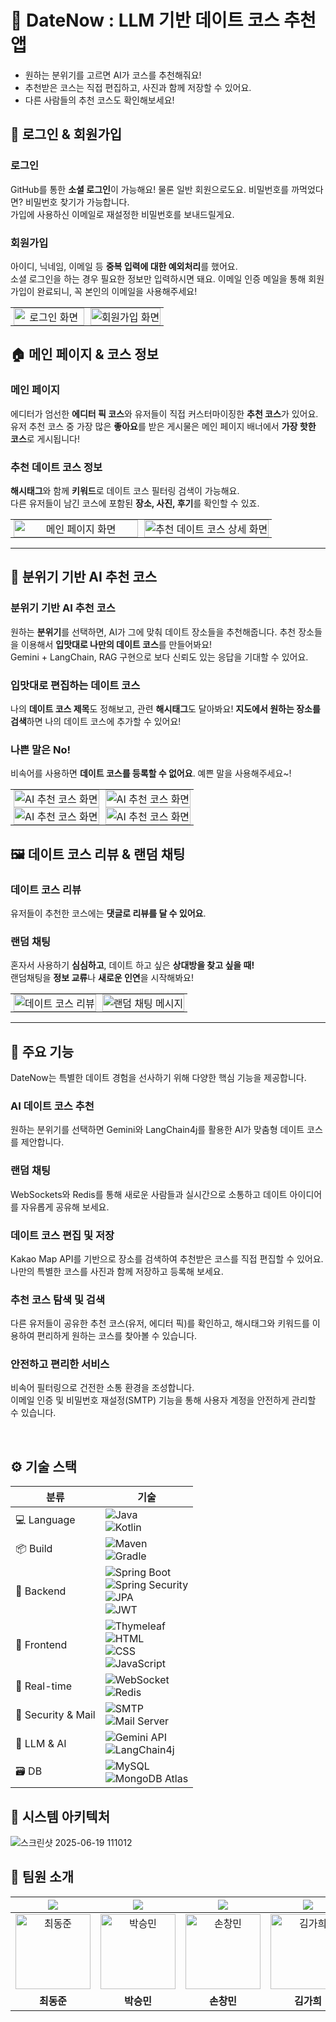 # 🌸 DateNow : LLM 기반 데이트 코스 추천 앱
- 원하는 분위기를 고르면 AI가 코스를 추천해줘요!
- 추천받은 코스는 직접 편집하고, 사진과 함께 저장할 수 있어요.
- 다른 사람들의 추천 코스도 확인해보세요!

## 🔐 로그인 & 회원가입

### 로그인
GitHub를 통한 **소셜 로그인**이 가능해요! 물론 일반 회원으로도요.
비밀번호를 까먹었다면? 비밀번호 찾기가 가능합니다.<br>
가입에 사용하신 이메일로 재설정한 비밀번호를 보내드릴게요.

### 회원가입
아이디, 닉네임, 이메일 등 **중복 입력에 대한 예외처리**를 했어요.<br>
소셜 로그인을 하는 경우 필요한 정보만 입력하시면 돼요.
이메일 인증 메일을 통해 회원가입이 완료되니, 꼭 본인의 이메일을 사용해주세요!

<table width="100%" align="center">
  <tr>
    <td width="50%" align="center" style="padding: 0 5px;">
      <img src="https://github.com/user-attachments/assets/0ad373e9-395e-401b-910c-8db8014e1115" alt="로그인 화면" style="width:100%; height:auto; display:block;" />
    </td>
    <td width="50%" align="center" style="padding: 0 5px;">
      <img src="https://github.com/user-attachments/assets/b00666ab-eb3a-4f45-a043-30d12c6f1daf" alt="회원가입 화면" style="width:100%; height:auto; display:block;" />
    </td>
  </tr>
</table>

## 🏠 메인 페이지 & 코스 정보

### 메인 페이지
에디터가 엄선한 **에디터 픽 코스**와 유저들이 직접 커스터마이징한 **추천 코스**가 있어요.<br>
유저 추천 코스 중 가장 많은 **좋아요**를 받은 게시물은 메인 페이지 배너에서 **가장 핫한 코스**로 게시됩니다!

### 추천 데이트 코스 정보
**해시태그**와 함께 **키워드**로 데이트 코스 필터링 검색이 가능해요.<br>
다른 유저들이 남긴 코스에 포함된 **장소, 사진, 후기**를 확인할 수 있죠.

<table width="100%" align="center">
  <tr>
    <td width="50%" align="center" style="padding: 0 5px;">
      <img src="https://github.com/user-attachments/assets/23c21ee6-9751-4a9f-bc35-0a25afa2de73" alt="메인 페이지 화면" style="width:100%; height:auto; display:block;" />
    </td>
    <td width="50%" align="center" style="padding: 0 5px;">
      <img src="https://github.com/user-attachments/assets/1e3909b7-57f0-47d6-8d72-d93bf7b712b0" alt="추천 데이트 코스 상세 화면" style="width:100%; height:auto; display:block;" />
    </td>
  </tr>
</table>

---

## 🧠 분위기 기반 AI 추천 코스

### 분위기 기반 AI 추천 코스
원하는 **분위기**를 선택하면, AI가 그에 맞춰 데이트 장소들을 추천해줍니다. 추천 장소들을 이용해서 **입맛대로 나만의 데이트 코스**를 만들어봐요!<br>
Gemini + LangChain, RAG 구현으로 보다 신뢰도 있는 응답을 기대할 수 있어요.

### 입맛대로 편집하는 데이트 코스
나의 **데이트 코스 제목**도 정해보고, 관련 **해시태그**도 달아봐요! **지도에서 원하는 장소를 검색**하면 나의 데이트 코스에 추가할 수 있어요!

### 나쁜 말은 No!
비속어를 사용하면 **데이트 코스를 등록할 수 없어요**. 예쁜 말을 사용해주세요~!

<table width="100%" align="center">
  <tr>
    <td width="50%" align="center" style="padding: 0 5px;">
      <img src="https://github.com/user-attachments/assets/988f8a2a-9304-4d0b-baf9-0d6238d5751a" alt="AI 추천 코스 화면" style="width:100%; height:auto; display:block;" />
    </td>
    <td width="50%" align="center" style="padding: 0 5px;">
    <img src="https://github.com/user-attachments/assets/2a9809c8-b72a-4644-a9fd-43030e38eb4c" alt="AI 추천 코스 화면" style="width:100%; height:auto; display:block;" />  
    </td>
  </tr>
  <tr>
    <td width="50%" align="center" style="padding: 0 5px;">
      <img src="https://github.com/user-attachments/assets/acc37b2f-f338-4349-a81c-a103900b4d62" alt="AI 추천 코스 화면" style="width:100%; height:auto; display:block;" />
    </td>
    <td width="50%" align="center" style="padding: 0 5px;">
    <img src="https://github.com/user-attachments/assets/137419c2-96a8-4f37-a7cf-a4e0f6473d38" alt="AI 추천 코스 화면" style="width:100%; height:auto; display:block;" />  
    </td>
  </tr>
</table>

## 🖼️ 데이트 코스 리뷰 & 랜덤 채팅

### 데이트 코스 리뷰
유저들이 추천한 코스에는 **댓글로 리뷰를 달 수 있어요**.

### 랜덤 채팅
혼자서 사용하기 **심심하고**, 데이트 하고 싶은 **상대방을 찾고 싶을 때!**<br>
랜덤채팅을 **정보 교류**나 **새로운 인연**을 시작해봐요!
<table width="100%" align="center">
  <tr>
    <td width="50%" align="center" style="padding: 0 5px;">
      <img src="https://github.com/user-attachments/assets/e9476869-8d98-451a-8bea-127a79ddd53b" alt="데이트 코스 리뷰" style="width:100%; height:auto; display:block;" />
    </td>
    <td width="50%" align="center" style="padding: 0 5px;">
      <img src="https://github.com/user-attachments/assets/4d3622b3-9850-4b79-b2ea-3746018959e7" alt="랜덤 채팅 메시지" style="width:100%; height:auto; display:block;" />
    </td>
  </tr>
</table>

---

## 🚀 주요 기능
DateNow는 특별한 데이트 경험을 선사하기 위해 다양한 핵심 기능을 제공합니다.

### AI 데이트 코스 추천<br>
  원하는 분위기를 선택하면 Gemini와 LangChain4j를 활용한 AI가 맞춤형 데이트 코스를 제안합니다.
### 랜덤 채팅
  WebSockets와 Redis를 통해 새로운 사람들과 실시간으로 소통하고 데이트 아이디어를 자유롭게 공유해 보세요.
### 데이트 코스 편집 및 저장
  Kakao Map API를 기반으로 장소를 검색하여 추천받은 코스를 직접 편집할 수 있어요. 나만의 특별한 코스를 사진과 함께 저장하고 등록해 보세요.
### 추천 코스 탐색 및 검색
  다른 유저들이 공유한 추천 코스(유저, 에디터 픽)를 확인하고, 해시태그와 키워드를 이용하여 편리하게 원하는 코스를 찾아볼 수 있습니다.
### 안전하고 편리한 서비스
  비속어 필터링으로 건전한 소통 환경을 조성합니다.<br>
  이메일 인증 및 비밀번호 재설정(SMTP) 기능을 통해 사용자 계정을 안전하게 관리할 수 있습니다.

<br>

## ⚙️ 기술 스택

| 분류 | 기술 |
|------|------|
| 💻 Language | ![Java](https://img.shields.io/badge/Java-21-007396?logo=java&logoColor=white) <br> ![Kotlin](https://img.shields.io/badge/Kotlin-1.9-7F52FF?logo=kotlin&logoColor=white) |
| 📦 Build | ![Maven](https://img.shields.io/badge/Maven-3.9.0-C71A36?logo=apachemaven&logoColor=white) <br> ![Gradle](https://img.shields.io/badge/Gradle-8.0-02303A?logo=gradle&logoColor=white) |
| 🔧 Backend | ![Spring Boot](https://img.shields.io/badge/Spring%20Boot-3.x-6DB33F?logo=springboot&logoColor=white) <br> ![Spring Security](https://img.shields.io/badge/Spring%20Security-6.x-6DB33F?logo=springsecurity&logoColor=white) <br> ![JPA](https://img.shields.io/badge/JPA-Hibernate-59666C?logo=hibernate&logoColor=white) <br> ![JWT](https://img.shields.io/badge/JWT-Authorization-000000?logo=jsonwebtokens&logoColor=white) |
| 🎨 Frontend | ![Thymeleaf](https://img.shields.io/badge/Thymeleaf-3.x-005F0F?logo=thymeleaf&logoColor=white) <br> ![HTML](https://img.shields.io/badge/HTML5-E34F26?logo=html5&logoColor=white) <br> ![CSS](https://img.shields.io/badge/CSS3-1572B6?logo=css3&logoColor=white) <br> ![JavaScript](https://img.shields.io/badge/JavaScript-F7DF1E?logo=javascript&logoColor=black) |
| 📡 Real-time | ![WebSocket](https://img.shields.io/badge/WebSocket-RandomChat-85EA2D?logo=websocket&logoColor=black) <br> ![Redis](https://img.shields.io/badge/RedisCloud-DC382D?logo=redis&logoColor=red) |
| 🔐 Security & Mail | ![SMTP](https://img.shields.io/badge/SMTP-JavaMailSender-0072C6) <br> ![Mail Server](https://img.shields.io/badge/Mail-Kotlin%20Microservice-7F52FF?logo=kotlin&logoColor=white) |
| 🧠 LLM & AI | ![Gemini API](https://img.shields.io/badge/Gemini%20API-Google%20AI-4285F4?logo=google&logoColor=white) <br> ![LangChain4j](https://img.shields.io/badge/LangChain4j-Java-FF6F00) |
| 🗃️ DB | ![MySQL](https://img.shields.io/badge/MySQL-8.0-4479A1?logo=mysql&logoColor=white) <br> ![MongoDB Atlas](https://img.shields.io/badge/MongoDB%20Atlas-VectorDB-47A248?logo=mongodb&logoColor=white) |





## 🧩 시스템 아키텍처
![스크린샷 2025-06-19 111012](https://github.com/user-attachments/assets/3c702871-e2f1-4580-a236-a5afd03a50e9)




## 🏃 팀원 소개


| <img src="https://img.shields.io/badge/Leader-FF5733" /> | <img src="https://img.shields.io/badge/Member-%2300264B" /> | <img src="https://img.shields.io/badge/Member-%2310069F%20" /> | <img src="https://img.shields.io/badge/Member-blue" /> |
| :--------------------------------------------------------------: | :--------------------------------------------------------------: | :--------------------------------------------------------------------------: | :-----------------------------------------------------------: |
| <a href="https://github.com/qkqehenr7" target="_blank"><img src="https://avatars.githubusercontent.com/qkqehenr7?s=100" width="120px;" alt="최동준"/></a> | <a href="https://github.com/LightandSaltt" target="_blank"><img src="https://avatars.githubusercontent.com/LightandSaltt?s=100" width="120px;" alt="박승민"/></a> | <a href="https://github.com/aronmin" target="_blank"><img src="https://avatars.githubusercontent.com/aronmin?s=100" width="120px;" alt="손창민"/></a> | <a href="https://github.com/syongsyong6035" target="_blank"><img src="https://avatars.githubusercontent.com/syongsyong6035?s=100" width="120px;" alt="김가희"/></a> |
| **최동준** | **박승민** | **손창민** | **김가희** |
